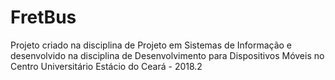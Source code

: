 # FretBus

Projeto criado na disciplina de Projeto em Sistemas de Informação e desenvolvido na disciplina de Desenvolvimento para Dispositivos Móveis no Centro Universitário Estácio do Ceará - 2018.2

